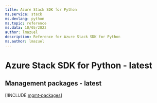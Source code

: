```yaml
---
title: Azure Stack SDK for Python
ms.service: stack
ms.devlang: python
ms.topic: reference
ms.data: 10/05/2022
author: lmazuel
description: Reference for Azure Stack SDK for Python
ms.author: lmazuel
---
```

# Azure Stack SDK for Python - latest

## Management packages - latest
[!INCLUDE [mgmt-packages](stack-mgmt-index.md)]